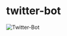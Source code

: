 # twitter-bot

![Twitter-Bot](https://socialify.git.ci/coachella-hackathon/twitter-bot/image?description=1&descriptionEditable=%23HowAreYouTweeting%20promotes%20self%20awareness%20and%20mental%20health%20conciousness%20for%20Twitter%20users%20during%20the%20pandemic%20and%20beyond.%0A%0A&font=Raleway&forks=1&issues=1&language=1&owner=1&pattern=Circuit%20Board&pulls=1&stargazers=1&theme=Dark)

